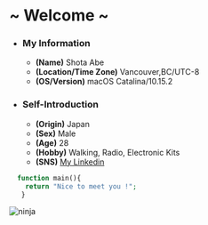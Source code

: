 # ~ Welcome ~

- ### My Information
  - **(Name)** Shota Abe
  - **(Location/Time Zone)** Vancouver,BC/UTC-8
  - **(OS/Version)** macOS Catalina/10.15.2

- ### Self-Introduction
  - **(Origin)** Japan
  - **(Sex)** Male
  - **(Age)** 28
  - **(Hobby)** Walking, Radio, Electronic Kits
  - **(SNS)** [My Linkedin](https://www.linkedin.com/in/shota-a-0a928b190)


```php
  function main(){
    return "Nice to meet you !";
   }
```

![ninja](https://raw.githack.com/sabe-lab/sabe-lab.github.io/sabe-new-branch/pages/vi/profiles/images/ninja.jpg)

